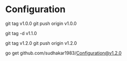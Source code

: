 # Configuration



git tag v1.0.0
git push origin v1.0.0


git tag -d v1.1.0 

git tag v1.2.0
git push origin v1.2.0

go get github.com/sudhakar1983/Configuration@v1.2.0